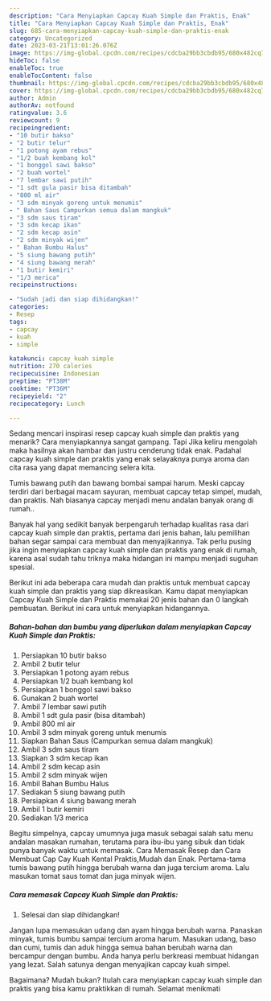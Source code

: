 ```yaml
---
description: "Cara Menyiapkan Capcay Kuah Simple dan Praktis, Enak"
title: "Cara Menyiapkan Capcay Kuah Simple dan Praktis, Enak"
slug: 685-cara-menyiapkan-capcay-kuah-simple-dan-praktis-enak
category: Uncategorized
date: 2023-03-21T13:01:26.076Z
image: https://img-global.cpcdn.com/recipes/cdcba29bb3cbdb95/680x482cq70/capcay-kuah-simple-dan-praktis-foto-resep-utama.jpg
hideToc: false
enableToc: true
enableTocContent: false
thumbnail: https://img-global.cpcdn.com/recipes/cdcba29bb3cbdb95/680x482cq70/capcay-kuah-simple-dan-praktis-foto-resep-utama.jpg
cover: https://img-global.cpcdn.com/recipes/cdcba29bb3cbdb95/680x482cq70/capcay-kuah-simple-dan-praktis-foto-resep-utama.jpg
author: Admin
authorAv: notfound
ratingvalue: 3.6
reviewcount: 9
recipeingredient:
- "10 butir bakso"
- "2 butir telur"
- "1 potong ayam rebus"
- "1/2 buah kembang kol"
- "1 bonggol sawi bakso"
- "2 buah wortel"
- "7 lembar sawi putih"
- "1 sdt gula pasir bisa ditambah"
- "800 ml air"
- "3 sdm minyak goreng untuk menumis"
- " Bahan Saus Campurkan semua dalam mangkuk"
- "3 sdm saus tiram"
- "3 sdm kecap ikan"
- "2 sdm kecap asin"
- "2 sdm minyak wijen"
- " Bahan Bumbu Halus"
- "5 siung bawang putih"
- "4 siung bawang merah"
- "1 butir kemiri"
- "1/3 merica"
recipeinstructions:

- "Sudah jadi dan siap dihidangkan!"
categories:
- Resep
tags:
- capcay
- kuah
- simple

katakunci: capcay kuah simple 
nutrition: 270 calories
recipecuisine: Indonesian
preptime: "PT38M"
cooktime: "PT36M"
recipeyield: "2"
recipecategory: Lunch

---
```



Sedang mencari inspirasi resep capcay kuah simple dan praktis yang menarik? Cara menyiapkannya sangat gampang. Tapi Jika keliru mengolah maka hasilnya akan hambar dan justru cenderung tidak enak. Padahal capcay kuah simple dan praktis yang enak selayaknya punya aroma dan cita rasa yang dapat memancing selera kita.


Tumis bawang putih dan bawang bombai sampai harum. Meski capcay terdiri dari berbagai macam sayuran, membuat capcay tetap simpel, mudah, dan praktis. Nah biasanya capcay menjadi menu andalan banyak orang di rumah..

Banyak hal yang sedikit banyak berpengaruh terhadap kualitas rasa dari capcay kuah simple dan praktis, pertama dari jenis bahan, lalu pemilihan bahan segar sampai cara membuat dan menyajikannya. Tak perlu pusing jika ingin menyiapkan capcay kuah simple dan praktis yang enak di rumah, karena asal sudah tahu triknya maka hidangan ini mampu menjadi suguhan spesial.


Berikut ini ada beberapa cara mudah dan praktis untuk membuat capcay kuah simple dan praktis yang siap dikreasikan. Kamu dapat menyiapkan Capcay Kuah Simple dan Praktis memakai 20 jenis bahan dan 0 langkah pembuatan. Berikut ini cara untuk menyiapkan hidangannya.

<!--inarticleads1-->

##### Bahan-bahan dan bumbu yang diperlukan dalam menyiapkan Capcay Kuah Simple dan Praktis:

1. Persiapkan 10 butir bakso
1. Ambil 2 butir telur
1. Persiapkan 1 potong ayam rebus
1. Persiapkan 1/2 buah kembang kol
1. Persiapkan 1 bonggol sawi bakso
1. Gunakan 2 buah wortel
1. Ambil 7 lembar sawi putih
1. Ambil 1 sdt gula pasir (bisa ditambah)
1. Ambil 800 ml air
1. Ambil 3 sdm minyak goreng untuk menumis
1. Siapkan  Bahan Saus (Campurkan semua dalam mangkuk)
1. Ambil 3 sdm saus tiram
1. Siapkan 3 sdm kecap ikan
1. Ambil 2 sdm kecap asin
1. Ambil 2 sdm minyak wijen
1. Ambil  Bahan Bumbu Halus
1. Sediakan 5 siung bawang putih
1. Persiapkan 4 siung bawang merah
1. Ambil 1 butir kemiri
1. Sediakan 1/3 merica


Begitu simpelnya, capcay umumnya juga masuk sebagai salah satu menu andalan masakan rumahan, terutama para ibu-ibu yang sibuk dan tidak punya banyak waktu untuk memasak. Cara Memasak Resep dan Cara Membuat Cap Cay Kuah Kental Praktis,Mudah dan Enak. Pertama-tama tumis bawang putih hingga berubah warna dan juga tercium aroma. Lalu masukan tomat saus tomat dan juga minyak wijen. 

<!--inarticleads2-->

##### Cara memasak Capcay Kuah Simple dan Praktis:


1. Selesai dan siap dihidangkan!

Jangan lupa memasukan udang dan ayam hingga berubah warna. Panaskan minyak, tumis bumbu sampai tercium aroma harum. Masukan udang, baso dan cumi, tumis dan aduk hingga semua bahan berubah warna dan bercampur dengan bumbu. Anda hanya perlu berkreasi membuat hidangan yang lezat. Salah satunya dengan menyajikan capcay kuah simpel. 

Bagaimana? Mudah bukan? Itulah cara menyiapkan capcay kuah simple dan praktis yang bisa kamu praktikkan di rumah. Selamat menikmati
